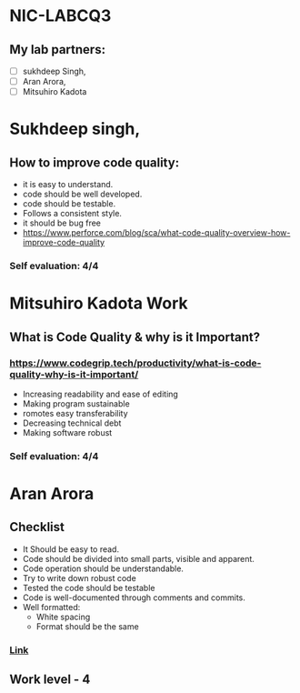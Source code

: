 # NIC-LABCQ3
## My lab partners: 
- [ ] sukhdeep Singh,
- [ ] Aran Arora,
- [ ] Mitsuhiro Kadota
# Sukhdeep singh,
## How to improve code quality:
- it is easy to understand. 
- code should be well developed.
- code should be testable.
- Follows a consistent style.
- it should be bug free 
- https://www.perforce.com/blog/sca/what-code-quality-overview-how-improve-code-quality
 ### Self evaluation: 4/4
# Mitsuhiro Kadota Work
## What is Code Quality & why is it Important?
### https://www.codegrip.tech/productivity/what-is-code-quality-why-is-it-important/

- Increasing readability and ease of editing
-  Making program sustainable
- romotes easy transferability
- Decreasing technical debt
- Making software robust

### Self evaluation: 4/4
# Aran Arora
 ## Checklist

- It Should be easy to read.
- Code should be divided into small parts, visible and apparent. 
- Code operation should be understandable.
- Try to write down robust code
- Tested the code should be testable
- Code is well-documented through comments and commits.
- Well formatted:
  - White spacing
  - Format should be the same
### [Link](https://medium.com/@teal33t/clean-code-in-php-best-practices-and-principles-8ccf2f1673a7#:~:text=The%20first%20principle%20of%20writing,as%20proper%20indentation%20and%20formatting.)

## Work level - 4

